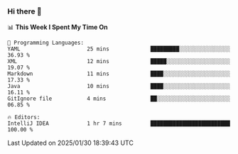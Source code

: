 ### Hi there 👋

<!--
**asdf12303116/asdf12303116** is a ✨ _special_ ✨ repository because its `README.md` (this file) appears on your GitHub profile.

Here are some ideas to get you started:

- 🔭 I’m currently working on ...
- 🌱 I’m currently learning ...
- 👯 I’m looking to collaborate on ...
- 🤔 I’m looking for help with ...
- 💬 Ask me about ...
- 📫 How to reach me: ...
- 😄 Pronouns: ...
- ⚡ Fun fact: ...
-->

<!--START_SECTION:waka-->
📊 **This Week I Spent My Time On** 

```text
💬 Programming Languages: 
YAML                     25 mins             █████████░░░░░░░░░░░░░░░░   36.93 % 
XML                      12 mins             █████░░░░░░░░░░░░░░░░░░░░   19.07 % 
Markdown                 11 mins             ████░░░░░░░░░░░░░░░░░░░░░   17.33 % 
Java                     10 mins             ████░░░░░░░░░░░░░░░░░░░░░   16.11 % 
GitIgnore file           4 mins              ██░░░░░░░░░░░░░░░░░░░░░░░   06.85 % 

🔥 Editors: 
IntelliJ IDEA            1 hr 7 mins         █████████████████████████   100.00 % 
```


 Last Updated on 2025/01/30 18:39:43 UTC
<!--END_SECTION:waka-->
